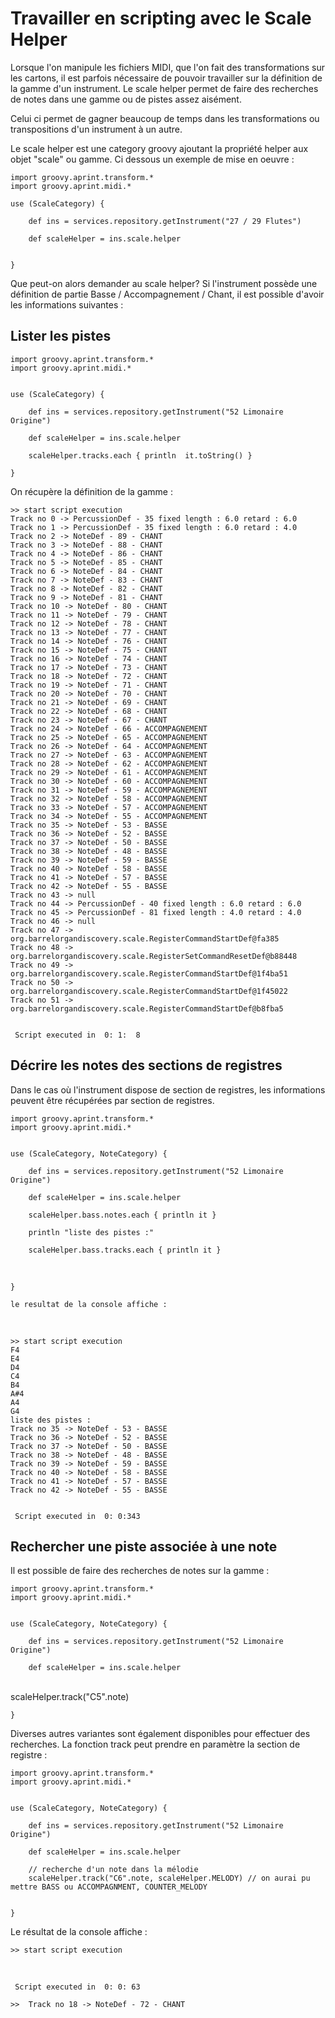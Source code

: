 
Travailler en scripting avec le Scale Helper
============================================

Lorsque l'on manipule les fichiers MIDI, que l'on fait des transformations sur les cartons, il est parfois nécessaire de pouvoir travailler sur la définition de la gamme d'un instrument. Le scale helper permet de faire des recherches de notes dans une gamme ou de pistes assez aisément.

Celui ci permet de gagner beaucoup de temps dans les transformations ou transpositions d'un instrument à un autre.

Le scale helper est une category groovy ajoutant la propriété helper aux objet "scale" ou gamme. Ci dessous un exemple de mise en oeuvre :

    import groovy.aprint.transform.*
    import groovy.aprint.midi.*

    use (ScaleCategory) {

        def ins = services.repository.getInstrument("27 / 29 Flutes")

        def scaleHelper = ins.scale.helper


    }

Que peut-on alors demander au scale helper? Si l'instrument possède une définition de partie Basse / Accompagnement / Chant, il est possible d'avoir les informations suivantes :


Lister les pistes
-----------------

    import groovy.aprint.transform.*
    import groovy.aprint.midi.*


    use (ScaleCategory) {

        def ins = services.repository.getInstrument("52 Limonaire Origine")

        def scaleHelper = ins.scale.helper

        scaleHelper.tracks.each { println  it.toString() }

    }

On récupère la définition de la gamme :

    >> start script execution
    Track no 0 -> PercussionDef - 35 fixed length : 6.0 retard : 6.0
    Track no 1 -> PercussionDef - 35 fixed length : 6.0 retard : 4.0
    Track no 2 -> NoteDef - 89 - CHANT
    Track no 3 -> NoteDef - 88 - CHANT
    Track no 4 -> NoteDef - 86 - CHANT
    Track no 5 -> NoteDef - 85 - CHANT
    Track no 6 -> NoteDef - 84 - CHANT
    Track no 7 -> NoteDef - 83 - CHANT
    Track no 8 -> NoteDef - 82 - CHANT
    Track no 9 -> NoteDef - 81 - CHANT
    Track no 10 -> NoteDef - 80 - CHANT
    Track no 11 -> NoteDef - 79 - CHANT
    Track no 12 -> NoteDef - 78 - CHANT
    Track no 13 -> NoteDef - 77 - CHANT
    Track no 14 -> NoteDef - 76 - CHANT
    Track no 15 -> NoteDef - 75 - CHANT
    Track no 16 -> NoteDef - 74 - CHANT
    Track no 17 -> NoteDef - 73 - CHANT
    Track no 18 -> NoteDef - 72 - CHANT
    Track no 19 -> NoteDef - 71 - CHANT
    Track no 20 -> NoteDef - 70 - CHANT
    Track no 21 -> NoteDef - 69 - CHANT
    Track no 22 -> NoteDef - 68 - CHANT
    Track no 23 -> NoteDef - 67 - CHANT
    Track no 24 -> NoteDef - 66 - ACCOMPAGNEMENT
    Track no 25 -> NoteDef - 65 - ACCOMPAGNEMENT
    Track no 26 -> NoteDef - 64 - ACCOMPAGNEMENT
    Track no 27 -> NoteDef - 63 - ACCOMPAGNEMENT
    Track no 28 -> NoteDef - 62 - ACCOMPAGNEMENT
    Track no 29 -> NoteDef - 61 - ACCOMPAGNEMENT
    Track no 30 -> NoteDef - 60 - ACCOMPAGNEMENT
    Track no 31 -> NoteDef - 59 - ACCOMPAGNEMENT
    Track no 32 -> NoteDef - 58 - ACCOMPAGNEMENT
    Track no 33 -> NoteDef - 57 - ACCOMPAGNEMENT
    Track no 34 -> NoteDef - 55 - ACCOMPAGNEMENT
    Track no 35 -> NoteDef - 53 - BASSE
    Track no 36 -> NoteDef - 52 - BASSE
    Track no 37 -> NoteDef - 50 - BASSE
    Track no 38 -> NoteDef - 48 - BASSE
    Track no 39 -> NoteDef - 59 - BASSE
    Track no 40 -> NoteDef - 58 - BASSE
    Track no 41 -> NoteDef - 57 - BASSE
    Track no 42 -> NoteDef - 55 - BASSE
    Track no 43 -> null
    Track no 44 -> PercussionDef - 40 fixed length : 6.0 retard : 6.0
    Track no 45 -> PercussionDef - 81 fixed length : 4.0 retard : 4.0
    Track no 46 -> null
    Track no 47 -> org.barrelorgandiscovery.scale.RegisterCommandStartDef@fa385
    Track no 48 -> org.barrelorgandiscovery.scale.RegisterSetCommandResetDef@b88448
    Track no 49 -> org.barrelorgandiscovery.scale.RegisterCommandStartDef@1f4ba51
    Track no 50 -> org.barrelorgandiscovery.scale.RegisterCommandStartDef@1f45022
    Track no 51 -> org.barrelorgandiscovery.scale.RegisterCommandStartDef@b8fba5


     Script executed in  0: 1:  8 

Décrire les notes des sections de registres
------------------------------------------

Dans le cas où l'instrument dispose de section de registres, les informations peuvent être récupérées par section de registres.

    import groovy.aprint.transform.*
    import groovy.aprint.midi.*


    use (ScaleCategory, NoteCategory) {

        def ins = services.repository.getInstrument("52 Limonaire Origine")

        def scaleHelper = ins.scale.helper

        scaleHelper.bass.notes.each { println it }

        println "liste des pistes :"

        scaleHelper.bass.tracks.each { println it }
​        

    }

    le resultat de la console affiche :

​     


    >> start script execution
    F4
    E4
    D4
    C4
    B4
    A#4
    A4
    G4
    liste des pistes :
    Track no 35 -> NoteDef - 53 - BASSE
    Track no 36 -> NoteDef - 52 - BASSE
    Track no 37 -> NoteDef - 50 - BASSE
    Track no 38 -> NoteDef - 48 - BASSE
    Track no 39 -> NoteDef - 59 - BASSE
    Track no 40 -> NoteDef - 58 - BASSE
    Track no 41 -> NoteDef - 57 - BASSE
    Track no 42 -> NoteDef - 55 - BASSE


     Script executed in  0: 0:343 

Rechercher une piste associée à une note
----------------------------------------

Il est possible de faire des recherches de notes sur la gamme :

    import groovy.aprint.transform.*
    import groovy.aprint.midi.*


    use (ScaleCategory, NoteCategory) {

        def ins = services.repository.getInstrument("52 Limonaire Origine")

        def scaleHelper = ins.scale.helper

​        
        scaleHelper.track("C5".note)
​        

    }

Diverses autres variantes sont également disponibles pour effectuer des recherches. La fonction track peut prendre en paramètre la section de registre :

    import groovy.aprint.transform.*
    import groovy.aprint.midi.*


    use (ScaleCategory, NoteCategory) {

        def ins = services.repository.getInstrument("52 Limonaire Origine")

        def scaleHelper = ins.scale.helper

        // recherche d'un note dans la mélodie
        scaleHelper.track("C6".note, scaleHelper.MELODY) // on aurai pu mettre BASS ou ACCOMPAGNMENT, COUNTER_MELODY


    }

Le résultat de la console affiche :


    >> start script execution
​     

     Script executed in  0: 0: 63 

    >>  Track no 18 -> NoteDef - 72 - CHANT
